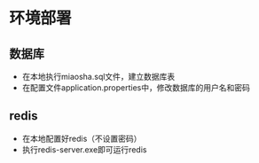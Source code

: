 # 环境部署
## 数据库
* 在本地执行miaosha.sql文件，建立数据库表
* 在配置文件application.properties中，修改数据库的用户名和密码
## redis
* 在本地配置好redis（不设置密码）
* 执行redis-server.exe即可运行redis
